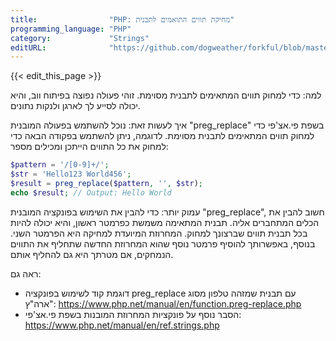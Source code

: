 ```yaml
---
title:                "PHP: מחיקת תווים התואמים לתבנית"
programming_language: "PHP"
category:             "Strings"
editURL:              "https://github.com/dogweather/forkful/blob/master/content/he/php/deleting-characters-matching-a-pattern.md"
---
```


{{< edit_this_page >}}

למה: כדי למחוק תווים המתאימים לתבנית מסוימת. זוהי פעולה נפוצה בפיתוח ווב, והיא יכולה לסייע לך לארגן ולנקות נתונים.

איך לעשות זאת: נוכל להשתמש בפעולה המובנית "preg_replace" בשפת פי.אצ'פי כדי למחוק תווים המתאימים לתבנית מסוימת. לדוגמה, ניתן להשתמש בפקודה הבאה כדי למחוק את כל התווים הייתכן ומכילים מספר:

```PHP
$pattern = '/[0-9]+/';
$str = 'Hello123 World456';
$result = preg_replace($pattern, '', $str);
echo $result; // Output: Hello World 
```

עמוק יותר: כדי להבין את השימוש בפונקציה המובנית "preg_replace", חשוב להבין את הכלים המתחברים אליה. תבנית המתאימה משמשת כפרמטר ראשון, והיא יכולה להיות בכל תבנית תווים שברצונך למחוק. המחרוזת המיועדת למחיקה היא הפרמטר השני. בנוסף, באפשרותך להוסיף פרמטר נוסף שהוא המחרוזת החדשה שתחליף את התווים הנמחקים, אם מטרתך היא גם להחליף אותם.

ראה גם: 
- דוגמת קוד לשימוש בפונקציה preg_replace עם תבנית שמזהה טלפון מסוג "ארה"ץ: https://www.php.net/manual/en/function.preg-replace.php 
- הסבר נוסף על פונקציות המחרוזת המובנות בשפת פי.אצ'פי: https://www.php.net/manual/en/ref.strings.php